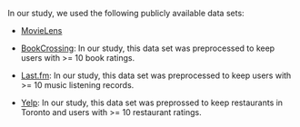 In our study, we used the following publicly available data sets:

 - [MovieLens](https://grouplens.org/datasets/movielens/100k/)

 - [BookCrossing](https://grouplens.org/datasets/book-crossing/): In our study, this data set was preprocessed to keep users with >= 10 book ratings.

 - [Last.fm](https://grouplens.org/datasets/hetrec-2011/): In our study, this data set was preprocessed to keep users with >= 10 music listening records.

 - [Yelp](https://www.kaggle.com/datasets/yelp-dataset/yelp-dataset/versions/1?resource=download): In our study, this data set was preprossed to keep restaurants in Toronto and users with >= 10 restaurant ratings.
